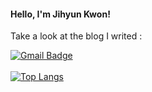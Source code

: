 <!-- <h1 align="center">
jihyun  </br>
</h1>
 -->
<h4 align="left"> Hello, I'm Jihyun Kwon! </h4>
<p align="left">
Take a look at the blog I writed : 
</p>

[![Gmail Badge](https://img.shields.io/badge/jihyun_wiki-black?style=flat-square&logo=Tistory&logoColor=white&link=https://jihyun-wiki.tistory.com)](https://jihyun-wiki.tistory.com)
<br><br>
[![Top Langs](https://github-readme-stats.vercel.app/api/top-langs/?username=cat2998&layout=compact)](https://github.com/anuraghazra/github-readme-stats)
<br>
<!-- ![Anurag's GitHub stats](https://github-readme-stats-sigma-five.vercel.app/api?username=cat2998&theme=buefy&show_icons=true&hide=contribs)
 -->
